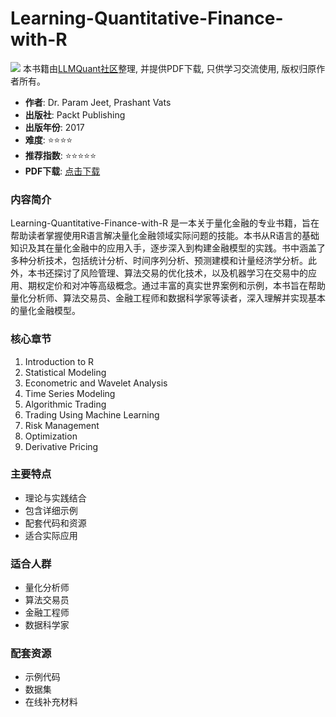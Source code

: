 # Learning-Quantitative-Finance-with-R

![](https://fastly.jsdelivr.net/gh/bucketio/img3@main/2024/09/04/1725464231869-e0b2f727-2a0f-4270-bf6c-31ddc350426a.gif)
本书籍由[LLMQuant社区](https://llmquant.com/)整理, 并提供PDF下载, 只供学习交流使用, 版权归原作者所有。


- **作者**: Dr. Param Jeet, Prashant Vats
- **出版社**: Packt Publishing
- **出版年份**: 2017
- **难度**: ⭐⭐⭐⭐
- **推荐指数**: ⭐⭐⭐⭐⭐
- **PDF下载**: [点击下载](https://quant-wiki.com/pdf/Learning%2520Quantitative%2520Finance%2520with%2520R.pdf)

### 内容简介

Learning-Quantitative-Finance-with-R 是一本关于量化金融的专业书籍，旨在帮助读者掌握使用R语言解决量化金融领域实际问题的技能。本书从R语言的基础知识及其在量化金融中的应用入手，逐步深入到构建金融模型的实践。书中涵盖了多种分析技术，包括统计分析、时间序列分析、预测建模和计量经济学分析。此外，本书还探讨了风险管理、算法交易的优化技术，以及机器学习在交易中的应用、期权定价和对冲等高级概念。通过丰富的真实世界案例和示例，本书旨在帮助量化分析师、算法交易员、金融工程师和数据科学家等读者，深入理解并实现基本的量化金融模型。

### 核心章节

1.  Introduction to R
2.  Statistical Modeling
3.  Econometric and Wavelet Analysis
4.  Time Series Modeling
5.  Algorithmic Trading
6.  Trading Using Machine Learning
7.  Risk Management
8.  Optimization
9.  Derivative Pricing

### 主要特点

- 理论与实践结合
- 包含详细示例
- 配套代码和资源
- 适合实际应用

### 适合人群

- 量化分析师
- 算法交易员
- 金融工程师
- 数据科学家

### 配套资源

- 示例代码
- 数据集
- 在线补充材料